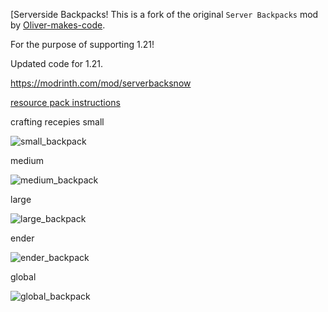 [Serverside Backpacks!
This is a fork of the original `Server Backpacks` mod by [Oliver-makes-code](https://github.com/Oliver-makes-code/server-backpacks). 

For the purpose of supporting 1.21!

Updated code for 1.21.

https://modrinth.com/mod/serverbacksnow

[resource pack instructions]([url](https://polymer.pb4.eu/polymer/resource-packs/#making-pack-required:~:text=Identifier(%22minecraft%22%2C%20%22default%22)%3B%0A%7D-,Making%20pack%20required,will%20be%20located%20in%20your%20server%20folder%20as%20polymer%2Dresourcepack.zip.,-Previous))

crafting recepies
small

![small_backpack](https://github.com/user-attachments/assets/a02db5c2-9aea-43ba-b182-7cd2a542cbcc)

medium

![medium_backpack](https://github.com/user-attachments/assets/b3d9a2fe-f200-42cf-a33b-8adcc13c69bd)

large

![large_backpack](https://github.com/user-attachments/assets/2dc78559-304d-4398-b21c-4d027166a704)

ender

![ender_backpack](https://github.com/user-attachments/assets/0ff1371c-5970-4610-b9a5-316fb3149a0e)

global

![global_backpack](https://github.com/user-attachments/assets/c928dea7-22ed-47de-a0de-d55754ea3720)
